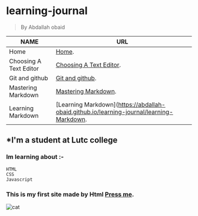# learning-journal
> By Abdallah obaid

**NAME** | **URL**
------------ | -------------
Home | [Home](https://abdallah-obaid.github.io/learning-journal/).
Choosing A Text Editor | [Choosing A Text Editor](https://abdallah-obaid.github.io/learning-journal/choosing-A-Text-Editor).
Git and github | [Git and github](https://abdallah-obaid.github.io/learning-journal/git-and-github).
Mastering Markdown | [Mastering Markdown](https://abdallah-obaid.github.io/learning-journal/mastering-Markdown).
Learning Markdown | [Learning Markdown](https://abdallah-obaid.github.io/learning-journal/learning-Markdown.

## *I'm a student at Lutc college

### Im learning about :-
```
HTML
CSS
Javascript
```

### This is my first site made by Html [Press me](https://midnightbluepungentservers.abdallahobaid.repl.co/).



![cat](https://as1.ftcdn.net/jpg/01/93/38/40/500_F_193384026_F34lj9rX9W4ixlVZBrTJmijK010Tdv0j.jpg)

